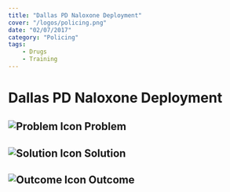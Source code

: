 ```yaml
---
title: "Dallas PD Naloxone Deployment"
cover: "/logos/policing.png"
date: "02/07/2017"
category: "Policing"
tags:
    - Drugs
    - Training 
---
```


# Dallas PD Naloxone Deployment

## ![Problem Icon](https://github.com/google/material-design-icons/raw/master/alert/1x_web/ic_error_outline_black_48dp.png "Problem") Problem

## ![Solution Icon](https://github.com/google/material-design-icons/raw/master/action/1x_web/ic_lightbulb_outline_black_48dp.png "Solution") Solution

## ![Outcome Icon](https://github.com/google/material-design-icons/raw/master/action/1x_web/ic_view_list_black_48dp.png "Outcome") Outcome
